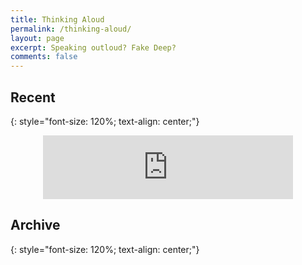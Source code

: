 ```yaml
---
title: Thinking Aloud
permalink: /thinking-aloud/
layout: page
excerpt: Speaking outloud? Fake Deep? 
comments: false
---
```



## Recent
{: style="font-size: 120%; text-align: center;"}

<p align="center"><iframe src="https://anchor.fm/sohail-mohammad2/embed/episodes/Why-am-I-blogging-ei9ove" height="102px" width="400px" frameborder="0" scrolling="no"></iframe></p>

## Archive
{: style="font-size: 120%; text-align: center;"}
